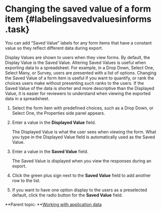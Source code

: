 # Changing the saved value of a form item {#labelingsavedvaluesinforms .task}

You can add “Saved Value” labels for any form items that have a constant value so they reflect different data during export.

Display Values are shown to users when they view forms. By default, the Display Value is the Saved Value. Altering Saved Values is useful when exporting data to a spreadsheet. For example, in a Drop Down, Select One, Select Many, or Survey, users are presented with a list of options. Changing the Saved Value of a form item is useful if you want to quantify, or rank the choices users make without presenting such ranks to the users. If the Saved Value of the data is shorter and more descriptive than the Displayed Value, it is easier for reviewers to understand when viewing the exported data in a spreadsheet.

1.  Select the form item with predefined choices, such as a Drop Down, or Select One, the Properties side panel appears.

2.  Enter a value in the **Displayed Value** field.

    The Displayed Value is what the user sees when viewing the form. What you type in the Displayed Value field is automatically used as the Saved Value.

3.  Enter a value in the **Saved Value** field.

    The Saved Value is displayed when you view the responses during an export.

4.  Click the green plus sign next to the **Saved Value** field to add another row to the list.

5.  If you want to have one option display to the users as a preselected default, click the radio button for the **Saved Value** field.


**Parent topic: **[Working with application data](da_data_analysis_and_exporting_data.md)


